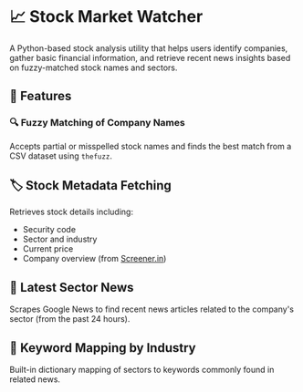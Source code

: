# 📈 Stock Market Watcher

A Python-based stock analysis utility that helps users identify companies, gather basic financial information, and retrieve recent news insights based on fuzzy-matched stock names and sectors.


## 🚀 Features

### 🔍 Fuzzy Matching of Company Names

Accepts partial or misspelled stock names and finds the best match from a CSV dataset using `thefuzz`.


## 🏷️ Stock Metadata Fetching

Retrieves stock details including:

- Security code  
- Sector and industry  
- Current price  
- Company overview (from [Screener.in](https://www.screener.in))


## 📰 Latest Sector News

Scrapes Google News to find recent news articles related to the company's sector (from the past 24 hours).


## 🧠 Keyword Mapping by Industry

Built-in dictionary mapping of sectors to keywords commonly found in related news.

